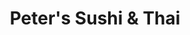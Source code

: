 ---
layout: place
title: "Peter's Sushi & Thai"
permalink: /tennessee/brentwood/peter-s-sushi-thai.html
stateAbbr: TN
stateName: Tennessee
cityName: Brentwood
seo:
  name: "Peter's Sushi & Thai"
  type: Restaurant
  links: http://petersushi.com/
description: "Peter's Sushi & Thai serves delicious sushi in Brentwood, Tennessee. Try fresh Japanese dishes for a great dining experience. "
place_id: ChIJWQm3kyJ7ZIgRTJXVBhEjtGo
photos:
  - name: >-
      places/ChIJWQm3kyJ7ZIgRTJXVBhEjtGo/photos/AeeoHcIa6omCALc00xKHl6B9Xft5GEbQfahZNdeTDHttB9twDMjMjwmTMWOpMO7uPAcitneOIPOjs03g_JXMwGFti-eON-tYusJY593EAbGM8ciqKd9EW48095hKqOgjyfneNdLYFSY_PM8b9GGHhXOvx3R90Xtpmx-4XA6k4xcBL06yNNOOh6uPnUq4Xv783Ov4cnekmdCkDWIhbd6S8sBVdGX2P89ZqmFTvoUTXHghzyT6I6NNh5ZHOvzH1nT5ny9vrxReOuud7CjUToFkTI76oWRNvpsy8RplsgdvjSQ1_il8ZQ
    widthPx: 4800
    heightPx: 3200
    authorAttributions:
      - displayName: Peter's Sushi & Thai
        uri: https://maps.google.com/maps/contrib/117472014000807951396
        photoUri: >-
          https://lh3.googleusercontent.com/a-/ALV-UjXJ7UKsJlrtIfdLFDaNmkueV9fDewc-7fB7sRsZpAIoY_6uJy06=s100-p-k-no-mo
    flagContentUri: >-
      https://www.google.com/local/imagery/report/?cb_client=maps_api_places.places_api&image_key=!1e10!2sAF1QipPWCjIyOxqzz39OxWL-vzOYVJGkYJ-lbDdbRCBC&hl=en-US
    googleMapsUri: >-
      https://www.google.com/maps/place//data=!3m4!1e2!3m2!1sAF1QipPWCjIyOxqzz39OxWL-vzOYVJGkYJ-lbDdbRCBC!2e10!4m2!3m1!1s0x88647b2293b70959:0x6ab4231106d5954c
  - name: >-
      places/ChIJWQm3kyJ7ZIgRTJXVBhEjtGo/photos/AeeoHcIVsoQaI-CR16MNFTGe6Vw7tEfWW_9BPCJxjNvf6z-db349jRD5vTWF-9AUESQGpmlZDLlMGT_6CGPhFXg0tja_aOJpH51llzKA2KpLJQOkjQqetNx7wvS3oYKC4OuTJoorgcOpqbvbjxJTmw4TBDyoQNg9_A7qNCz2OYEee4NO0rzxEPVy5cQNFBPTvo9tlOM9jlowM05ZA_UBlMv7UDatuFtdhWXZXHemu1Km_XQo1xC5pvqBqVnLvs1aha5MzeVtUPqU2-Cb8L7zcI2zzLVqtLSI5IdlTGTjd4W-7OXmeA
    widthPx: 4089
    heightPx: 2726
    authorAttributions:
      - displayName: Peter's Sushi & Thai
        uri: https://maps.google.com/maps/contrib/117472014000807951396
        photoUri: >-
          https://lh3.googleusercontent.com/a-/ALV-UjXJ7UKsJlrtIfdLFDaNmkueV9fDewc-7fB7sRsZpAIoY_6uJy06=s100-p-k-no-mo
    flagContentUri: >-
      https://www.google.com/local/imagery/report/?cb_client=maps_api_places.places_api&image_key=!1e10!2sAF1QipOqLrrjDm7IgwGIM_BQUqHSisysOsA0nB3ZFh5x&hl=en-US
    googleMapsUri: >-
      https://www.google.com/maps/place//data=!3m4!1e2!3m2!1sAF1QipOqLrrjDm7IgwGIM_BQUqHSisysOsA0nB3ZFh5x!2e10!4m2!3m1!1s0x88647b2293b70959:0x6ab4231106d5954c
  - name: >-
      places/ChIJWQm3kyJ7ZIgRTJXVBhEjtGo/photos/AeeoHcKjTX9MBQlOSexGozhkDTeebcnnSSNrH5mdEm-oby9qmnvs-86u_ZmoN6BYfVC7y7iXWFQUQbODV0wnx1H8JyT2Clyqco-R-QvSgbH4D9IvCfQHvs36_8ARkkJNqc8V_yqINHHhMneVEYMi7KJ6Cc9--Bc7ExFCp6ja98COHYuB7A0oSdH8OrkRC61jODQrokxcymraEjThdVcbSodWwGY2q5dIhNCUs7nDcmXhNl22IYN_r23-7som7tfNDnxBWZ8-nlDvTiEPnL8R4XII0VIzbgkSbIGG7cPWuslUdz3TQw
    widthPx: 2048
    heightPx: 1365
    authorAttributions:
      - displayName: Peter's Sushi & Thai
        uri: https://maps.google.com/maps/contrib/117472014000807951396
        photoUri: >-
          https://lh3.googleusercontent.com/a-/ALV-UjXJ7UKsJlrtIfdLFDaNmkueV9fDewc-7fB7sRsZpAIoY_6uJy06=s100-p-k-no-mo
    flagContentUri: >-
      https://www.google.com/local/imagery/report/?cb_client=maps_api_places.places_api&image_key=!1e10!2sAF1QipN-dyzDZxz5c5VOOdvEVDApvLRxtoEHWkWCVRk4&hl=en-US
    googleMapsUri: >-
      https://www.google.com/maps/place//data=!3m4!1e2!3m2!1sAF1QipN-dyzDZxz5c5VOOdvEVDApvLRxtoEHWkWCVRk4!2e10!4m2!3m1!1s0x88647b2293b70959:0x6ab4231106d5954c
  - name: >-
      places/ChIJWQm3kyJ7ZIgRTJXVBhEjtGo/photos/AeeoHcIv4skSzC9unhccSFf46W9GHlAuQG9nFZdKh8Fh7VAX5eMS38UhsC5S22mkr5j-eByEJxRpLg-QvI7n_JFAxCOIYKPzjMVO-2ztLDDw4gU1BgxVlTZzCOm-f680k8HkGJ8jwbisqu_RIgqpaFWKqMcrAnsXJl-WXGdnf07XzZHb4JfqePA68wtLSNtd8O_hXhetIxU1_5cApAVjffB--44xAEuZa1Q2u6XJ5aI93zcbdYOihyCRIaWaO-YyTPnZxBp0ldt7xZRSQlDwb68KtFF09cV-VcorSkM10fXia93sgmDv1FG5cgfbIVAIJktXkq_c5hREK9n2JjlcM6LvZRYl-Mt-i74AjCM8Zzom9blbyKf0ipPx14tDOI4EdDQjxuhpqC4VcWY-WaH1BPyBLCawvLQVSPmaATX3jVea5_B7tvw
    widthPx: 3083
    heightPx: 2772
    authorAttributions:
      - displayName: C
        uri: https://maps.google.com/maps/contrib/107899068421864051634
        photoUri: >-
          https://lh3.googleusercontent.com/a-/ALV-UjU4lhARo7dTUfFd2RW3-16tAa8qj3EzROVgkgSIC_xG_RgHuVal=s100-p-k-no-mo
    flagContentUri: >-
      https://www.google.com/local/imagery/report/?cb_client=maps_api_places.places_api&image_key=!1e10!2sCIHM0ogKEICAgMDQx6KRjwE&hl=en-US
    googleMapsUri: >-
      https://www.google.com/maps/place//data=!3m4!1e2!3m2!1sCIHM0ogKEICAgMDQx6KRjwE!2e10!4m2!3m1!1s0x88647b2293b70959:0x6ab4231106d5954c
  - name: >-
      places/ChIJWQm3kyJ7ZIgRTJXVBhEjtGo/photos/AeeoHcJfJAI8_QiXaGnLplsg0zwUwva8u5o8JlUK4dzFdTaUNRnaFfDP0tC1BHHF_xIhnzmQjZ8NhS8RjvPQx1XdcrrFO6zvkFCDPMaNOTe8d0Ea6ACLs1_tSJwu-eCY7i-HiscDPtLaup_Ys2t7Ikt2TkdBkjrO6XlsgSlKIw7zgSJ1kfMgmLHJuqINBpg94UA-Zf-9UB8bRDCVea2LxsD-jymK7gMJwF2Z7lThQS6cBywm_7zv0cTw3sR2O5jIL8630K2nBV9rOzOnTnEL5OjvCynsqVznxUw02ZBaofaTIhwIjALE9p0MX_wRlRlrJlTTAJkG0GyqRZyKDs8NJV2jmWbLug6Du4z8irofmahtarnNWpwS0k9rNmd_XKK25YIySwtMTZ8dIBb-brxuT2maXcds_oGSumNfxduRt1u7SJKAfFZ0
    widthPx: 3024
    heightPx: 4032
    authorAttributions:
      - displayName: Zichao Yang
        uri: https://maps.google.com/maps/contrib/108542711872917333252
        photoUri: >-
          https://lh3.googleusercontent.com/a-/ALV-UjUjxseyponzgQoGV8MiOiR8JURK35XiobekgHOAlrYKf4Gp2PVo=s100-p-k-no-mo
    flagContentUri: >-
      https://www.google.com/local/imagery/report/?cb_client=maps_api_places.places_api&image_key=!1e10!2sCIHM0ogKEICAgIDRqIOEtQE&hl=en-US
    googleMapsUri: >-
      https://www.google.com/maps/place//data=!3m4!1e2!3m2!1sCIHM0ogKEICAgIDRqIOEtQE!2e10!4m2!3m1!1s0x88647b2293b70959:0x6ab4231106d5954c
  - name: >-
      places/ChIJWQm3kyJ7ZIgRTJXVBhEjtGo/photos/AeeoHcI6D68HDfUKfWaG7xoJKs8yMEZzKmKvBJW2HlC0ZhQ_lJsonc39mHyskm6PrktvwHFUeOiTmyMN89HEb2XWZyQ19DVdAkotNIJwgaHr9IWkJvDouq_L_GgFdG2EYUTYQtGpRCQZ9WtSsG08S-26iIuebrCXAJG0AOekPLz43qP4l2CLn-zDkt-a0XIs0cM1EDpoyPaq6VT_R6a2PY0XLcM-eVopWF764fRHKJ4TWuL-YCvZ4GcFOoOTW1MbG3Jf0ZZMeC5pQkDqQQ2mem96h0YWxDfzvHJoKHnBxWQT_GSOaV0grr1RumSAe-Mrz-Mj92vFsQ7ivYBGTd_fK4b47kYd2NFN9iQPhv1H4qy93GIloN_KSjuonkAI4PLyaRFtAa-1iVxbCBjR5VYbEjHNFmEKjldwoNrSFipmT_-m97n7-Zbh
    widthPx: 4800
    heightPx: 2700
    authorAttributions:
      - displayName: Rithesh Krishnan
        uri: https://maps.google.com/maps/contrib/114016910753124101531
        photoUri: >-
          https://lh3.googleusercontent.com/a-/ALV-UjU7oWLg_5dwcRk5n2zGCq3Vi30R2bO3o_hdMfgp89qvLdQQOvhb=s100-p-k-no-mo
    flagContentUri: >-
      https://www.google.com/local/imagery/report/?cb_client=maps_api_places.places_api&image_key=!1e10!2sCIHM0ogKEICAgIC_zfGDlAE&hl=en-US
    googleMapsUri: >-
      https://www.google.com/maps/place//data=!3m4!1e2!3m2!1sCIHM0ogKEICAgIC_zfGDlAE!2e10!4m2!3m1!1s0x88647b2293b70959:0x6ab4231106d5954c
  - name: >-
      places/ChIJWQm3kyJ7ZIgRTJXVBhEjtGo/photos/AeeoHcK7PQ44qP-fkUqUj4xzAdAjw9hQcSihryw6kFSj1I28YtQvAclbSBMoGZrb9uGuT9ZyxqJ2PGNr88A19-LVhv2Foegn6m246_hDyaaDd36zQplL5UC1iigjwGgu5KsCBeka5JrPjLIhg9uLOpXJuWIxSy5xyGCWuDzQ8oNiflxmY6Ox_K5NmcDkmi__jTt4ZyHYfeeBY7oXcqAFthPeLk8kvlnFD5V2inOL2iT6nu1479RRVSA_spFBHG6Rteox_o9qvwaaN_UWN5H-EXirc3C35LbUKrq5iEEF1RQFiJPYQi4Xy9XVMKizcbpd34lGWo9U6C7IbXudQTMMWov8edAO-5N7rwA2l5flvRVXrsKMaWtxBL1dVfPVfpiu4mrfQ2tzOOXpAaLH0HeGQmZ7VgkAQ-NiZM2xZq5Wu2vt6DRmWXWs
    widthPx: 3072
    heightPx: 4080
    authorAttributions:
      - displayName: Christopher Highsmith
        uri: https://maps.google.com/maps/contrib/113936828722146418230
        photoUri: >-
          https://lh3.googleusercontent.com/a-/ALV-UjUdFGS-zBMT5gIlSaCtIPM37hthjAVOVMXmGZYlrFXcWY5UENIGDA=s100-p-k-no-mo
    flagContentUri: >-
      https://www.google.com/local/imagery/report/?cb_client=maps_api_places.places_api&image_key=!1e10!2sCIHM0ogKEICAgIDX9aWalgE&hl=en-US
    googleMapsUri: >-
      https://www.google.com/maps/place//data=!3m4!1e2!3m2!1sCIHM0ogKEICAgIDX9aWalgE!2e10!4m2!3m1!1s0x88647b2293b70959:0x6ab4231106d5954c
  - name: >-
      places/ChIJWQm3kyJ7ZIgRTJXVBhEjtGo/photos/AeeoHcK7vHiBV9K6AW-Vq4KS02lbS8t75s6fhRnzgk384aKRIckqIGPUfNISg15iv3I9lJTzPdPsbmqdvePL5AO6qP9KVcu_HL8W3Pggd_Re9t5qVWMB9fTHkpwzy9oPkeLGLuVvsAPiBgoXxTEHG9y13QVj2fB4DHYESWt1DxZMrD_zz46feDV2LkBGp8c1NWbNHgn-Nt58XkXp4ZV8XsmrnHA0utg0Em9kO0APVE6-7oZx-TVyqmAOwgxotSraBa32Bom5RR_f0V-221_MQ1W6197UeFDnJE8NCiR-pFip1kK7k2_mGikBbpK_ZWumBev-H3Hl64Z1MjhY-HYUplbhy-Xxc7LQpbgdWHOI--FAoXj1QUoyfUlXKlsO3VSwgy0UQu82Cr3ege9yAFMLWntx_uqNdwUu181ohfI6gmsmeK-67w
    widthPx: 3024
    heightPx: 3024
    authorAttributions:
      - displayName: C
        uri: https://maps.google.com/maps/contrib/107899068421864051634
        photoUri: >-
          https://lh3.googleusercontent.com/a-/ALV-UjU4lhARo7dTUfFd2RW3-16tAa8qj3EzROVgkgSIC_xG_RgHuVal=s100-p-k-no-mo
    flagContentUri: >-
      https://www.google.com/local/imagery/report/?cb_client=maps_api_places.places_api&image_key=!1e10!2sCIHM0ogKEICAgIDqrvz2Yg&hl=en-US
    googleMapsUri: >-
      https://www.google.com/maps/place//data=!3m4!1e2!3m2!1sCIHM0ogKEICAgIDqrvz2Yg!2e10!4m2!3m1!1s0x88647b2293b70959:0x6ab4231106d5954c
  - name: >-
      places/ChIJWQm3kyJ7ZIgRTJXVBhEjtGo/photos/AeeoHcL2ehB67QScKydk3eA-k51GwNYNT4aYjtVgNJIisgeEwth2-DJsZ4be7_E5RtsmptG9fT4StFpGLCHnGQmhz0bxqOd3edNevaqfkZgOKGgUp1f0YXizzLuu2LfFDu18aWPcqB8t7JI_N2_bBzpT8UBECBNpr8AQ8tHsalyBzA-1j8xn5k3TofOhvh2JF_YbFI4FWao9Y6275_wW0xL9DnVzFNXOz3QF2ocA9poUZegEyhHy6Vt8rEXBLHpx24lsfKHWmIbBBbNdEz_o-xvH59dIoO-QpO0IBqjbtkwfXoRfZFnZ63JA4IMiIXaAksNPJi6Xe3ZJIZk7wiV4vFXZiiJ4J2JiS062X1rSDj7M70dS6D7ZMXRnuPmqjQ9y25t3u0GPTealMUYJ0HUkaYbEW3GS9pzr6gr8CtvlipXr6RT2Naqi
    widthPx: 2268
    heightPx: 2682
    authorAttributions:
      - displayName: Carl Hubert
        uri: https://maps.google.com/maps/contrib/100811837970767163501
        photoUri: >-
          https://lh3.googleusercontent.com/a-/ALV-UjVoqXE3N-YyOquoQL-zFPgvSdizHXV2aFh7tb6x-6LN_IrjDSw=s100-p-k-no-mo
    flagContentUri: >-
      https://www.google.com/local/imagery/report/?cb_client=maps_api_places.places_api&image_key=!1e10!2sCIHM0ogKEICAgIDhm7u5rgE&hl=en-US
    googleMapsUri: >-
      https://www.google.com/maps/place//data=!3m4!1e2!3m2!1sCIHM0ogKEICAgIDhm7u5rgE!2e10!4m2!3m1!1s0x88647b2293b70959:0x6ab4231106d5954c
  - name: >-
      places/ChIJWQm3kyJ7ZIgRTJXVBhEjtGo/photos/AeeoHcKJ9ijq46n32TQe-mlAopfcUsWeTHXfeIVYR09rGt3WH_2qbumhGflir_MvQymPdbBld-HsJmSXnfhi1DyCcz_9rZTl5bxMfNdFJFA4zG-hDRR-ooVeJU3ukCeMkTawdP72FID5Pe9iCth4RERcPZD-jke1zGmP-Mjqn7goxZ1NzJnplVLdpxSN1AvmTOAJ4gkux2puQM0ypaeTSwr8nJr5VNMkTWf9T2dgSGhe9soPPbq99gvVpogGYWihZKSGFFVxq4B8dFO-79L8xD8DWtAUcCIZhjtPfrK6ehvrft0Zo2sPRYC-L5YkZ4NNqe49Gi69LkBymAOIB28ZQrltk1NXPPmFKnmqpdwoAYNFnIwkvgZK9-djdI54yjAIAofLgibBYTX7MD-Sv4lFrGyS3xdQ5xoV_M9p8Wnaw0xYHKo
    widthPx: 2314
    heightPx: 1505
    authorAttributions:
      - displayName: Lee Willis
        uri: https://maps.google.com/maps/contrib/114429922675779411681
        photoUri: >-
          https://lh3.googleusercontent.com/a/ACg8ocLf0fgKSCJYVe-55wqqDMx-0wJ2tpGLM7hDPLJ5pFI2Xu8aSg=s100-p-k-no-mo
    flagContentUri: >-
      https://www.google.com/local/imagery/report/?cb_client=maps_api_places.places_api&image_key=!1e10!2sCIHM0ogKEICAgICHurf-QQ&hl=en-US
    googleMapsUri: >-
      https://www.google.com/maps/place//data=!3m4!1e2!3m2!1sCIHM0ogKEICAgICHurf-QQ!2e10!4m2!3m1!1s0x88647b2293b70959:0x6ab4231106d5954c
address: '330 Franklin Rd #912d, Brentwood, TN 37027, USA'
street: '330 Franklin Rd #912d'
city: Brentwood
state: TN
zip: '37027'
country: USA
neighborhood: null
latitude: '36.026583'
longitude: '-86.789945'
accessibility_options:
  wheelchairAccessibleParking: true
  wheelchairAccessibleEntrance: true
  wheelchairAccessibleRestroom: true
  wheelchairAccessibleSeating: true
business_status: OPERATIONAL
name: Peter's Sushi & Thai
google_maps_links:
  directionsUri: >-
    https://www.google.com/maps/dir//''/data=!4m7!4m6!1m1!4e2!1m2!1m1!1s0x88647b2293b70959:0x6ab4231106d5954c!3e0
  placeUri: https://maps.google.com/?cid=7688809019864356172
  writeAReviewUri: >-
    https://www.google.com/maps/place//data=!4m3!3m2!1s0x88647b2293b70959:0x6ab4231106d5954c!12e1
  reviewsUri: >-
    https://www.google.com/maps/place//data=!4m4!3m3!1s0x88647b2293b70959:0x6ab4231106d5954c!9m1!1b1
  photosUri: >-
    https://www.google.com/maps/place//data=!4m3!3m2!1s0x88647b2293b70959:0x6ab4231106d5954c!10e5
primary_type: Sushi Restaurant
opening_hours:
  regular:
    - 'Monday: 11:00 AM – 2:30 PM, 5:00 – 9:45 PM'
    - 'Tuesday: 11:00 AM – 2:30 PM, 5:00 – 9:45 PM'
    - 'Wednesday: 11:00 AM – 2:30 PM, 5:00 – 9:45 PM'
    - 'Thursday: 11:00 AM – 2:30 PM, 5:00 – 9:45 PM'
    - 'Friday: 11:00 AM – 2:30 PM, 5:00 – 9:45 PM'
    - 'Saturday: 12:00 – 9:30 PM'
    - 'Sunday: 12:00 – 9:00 PM'
  current:
    - 'Monday: 11:00 AM – 2:30 PM, 5:00 – 9:45 PM'
    - 'Tuesday: 11:00 AM – 2:30 PM, 5:00 – 9:45 PM'
    - 'Wednesday: 11:00 AM – 2:30 PM, 5:00 – 9:45 PM'
    - 'Thursday: 11:00 AM – 2:30 PM, 5:00 – 9:45 PM'
    - 'Friday: 11:00 AM – 2:30 PM, 5:00 – 9:45 PM'
    - 'Saturday: 12:00 – 9:30 PM'
    - 'Sunday: 12:00 – 9:00 PM'
secondary_opening_hours:
  regular:
    weekdayDescriptions: null
    type: null
  current:
    weekdayDescriptions: null
    type: null
phone: (615) 370-1493
price_level: PRICE_LEVEL_MODERATE
price_range: $10 &ndash; $20
rating: '4.5'
rating_count: 0
website: http://petersushi.com/
reviews: null
parking_options: null
payment_options: null
allow_dogs: null
curbside_pickup: null
delivery: null
dine_in: null
good_for_children: null
good_for_groups: null
good_for_sports: null
live_music: null
menu_for_children: null
outdoor_seating: null
reservable: null
restroom: null
serves_beer: null
serves_breakfast: null
serves_brunch: null
serves_cocktails: null
serves_coffee: null
serves_dinner: null
serves_dessert: null
serves_lunch: null
serves_vegetarian_food: null
serves_wine: null
takeout: null
update_category: essentials
summary: null

---